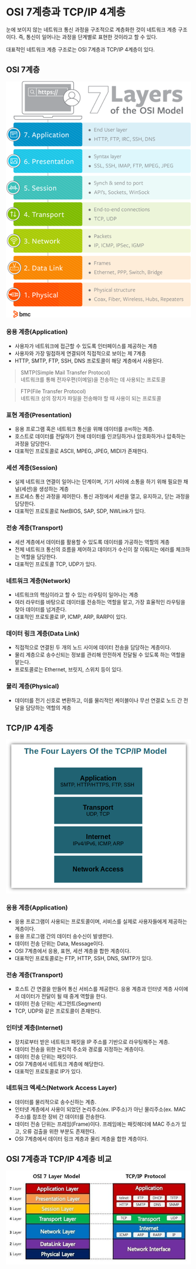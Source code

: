 # OSI 7계층과 TCP/IP 4계층

눈에 보이지 않는 네트워크 통신 과정을 구조적으로 계층화한 것이 네트워크 계층 구조이다. 즉, 통신이 일어나는 과정을 단계별로 표현한 것이라고 할 수 있다.

대표적인 네트워크 계층 구조로는 OSI 7계층과 TCP/IP 4계층이 있다.

## OSI 7계층

![Alt text](img/image.png)

### 응용 계층(Application)

- 사용자가 네트워크에 접근할 수 있도록 인터페이스를 제공하는 계층
- 사용자와 가장 밀접하게 연결되어 직접적으로 보이는 제 7계층
- HTTP, SMTP, FTP, SSH, DNS 프로토콜이 해당 계층에서 사용된다.

> SMTP(Simple Mail Transfer Protocol) <br> 네트워크를 통해 전자우편(이메일)을 전송하는 데 사용되는 프로토콜

> FTP(File Transfer Protocol) <br> 네트워크 상의 장치가 파일을 전송해야 할 때 사용이 되는 프로토콜

### 표현 계층(Presentation)

- 응용 프로그램 혹은 네트워크 통신을 위해 데이터를 `준비`하는 계층.
- 호스트로 데이터를 전달하기 전에 데이터를 인코딩하거나 암호화하거나 압축하는 과정을 담당한다.
- 대표적인 프로토콜로 ASCII, MPEG, JPEG, MIDI가 존재한다.


### 세션 계층(Session)

- 실제 네트워크 연결이 일어나는 단계이며, 기기 사이에 소통을 하기 위해 필요한 채널(세션)을 생성하는 계층
- 프로세스 통신 과정을 제어한다. 통신 과정에서 세션을 열고, 유지하고, 닫는 과정을 담당한다.
- 대표적인 프로토콜로 NetBIOS, SAP, SDP, NWLink가 있다.

### 전송 계층(Transport)

- 세션 계층에서 데이터를 활용할 수 있도록 데이터를 가공하는 역할의 계층
- 전체 네트워크 통신의 흐름을 제어하고 데이터가 수신이 잘 이뤄지는 에러를 체크하는 역할을 담당한다.
- 대표적인 프로토콜 TCP, UDP가 있다.

### 네트워크 계층(Network)

- 네트워크의 핵심이라고 할 수 있는 라우팅이 일어나는 계층
- 여러 라우터를 바탕으로 데이터를 전송하는 역할을 맡고, 가장 효율적인 라우팅을 찾아 데이터를 넘겨준다.
- 대표적인 프로토콜로 IP, ICMP, ARP, RARP이 있다.

### 데이터 링크 계층(Data Link)

- 직접적으로 연결된 두 개의 노드 사이에 데이터 전송을 담당하는 계층이다.
- 물리 계층으로 송수신되는 정보를 관리해 안전하게 전달될 수 있도록 하는 역할을 맡는다.
- 프로토콜로는 Ethernet, 브릿지, 스위치 등이 있다.


### 물리 계층(Physical)

- 데이터를 전기 신호로 변환하고, 이를 물리적인 케이블이나 무선 연결로 노드 간 전달을 담당하는 역할의 계층

## TCP/IP 4계층

![Alt text](img/image-1.png)

### 응용 계층(Application)

- 응용 프로그램이 사용되는 프로토콜이며, 서비스를 실제로 사용자들에게 제공하는 계층이다.
- 응용 프로그램 간의 데이터 송수신이 발생한다.
- 데이터 전송 단위는 Data, Message이다.
- OSI 7계층에서 응용, 표현, 세션 계층을 합한 계층이다.
- 대표적인 프로토콜로는 FTP, HTTP, SSH, DNS, SMTP가 있다. 

### 전송 계층(Transport)

- 호스트 간 연결을 만들어 통신 서비스를 제공한다. 응용 계층과 인터넷 계층 사이에서 데이터가 전달이 될 때 중계 역할을 한다.
- 데이터 전송 단위는 세그먼트(Segment)
- TCP, UDP와 같은 프로토콜이 존재한다.

### 인터넷 계층(Internet)

- 장치로부터 받은 네트워크 패킷을 IP 주소를 기반으로 라우팅해주는 계층.
- 데이터 전송을 위한 논리적 주소와 경로를 지정하는 계층이다.
- 데이터 전송 단위는 패킷이다.
- OSI 7계층에서 네트워크 계층에 해당한다.
- 대표적인 프로토콜로 IP가 있다.

### 네트워크 엑세스(Network Access Layer)

- 데이터를 물리적으로 송수신하는 계층.
- 인터넷 계층에서 사용이 되었던 논리주소(ex. IP주소)가 아닌 물리주소(ex. MAC 주소)를 참조한 장비 간 데이터를 전송한다.
- 데이터 전송 단위는 프레임(Frame)이다. 프레임에는 패킷헤더에 MAC 주소가 있고, 오류 검출을 위한 부분도 존재한다. 
- OSI 7계층에서 데이터 링크 계층과 물리 계층을 합한 계층이다.

## OSI 7계층과 TCP/IP 4계층 비교

![Alt text](img/image-2.png)